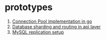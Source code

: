 # prototypes

1. [Connection Pool implementation in go](./connectionpool/README.md)
2. [Database sharding and routing in api layer](./database-sharding-routing/README.md)
3. [MySQL replication setup](./mysql-replica/README.md)